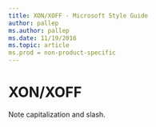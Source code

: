 ```yaml
---
title: XON/XOFF - Microsoft Style Guide
author: pallep
ms.author: pallep
ms.date: 11/19/2016
ms.topic: article
ms.prod = non-product-specific
---
```


# XON/XOFF

Note capitalization and slash. 
